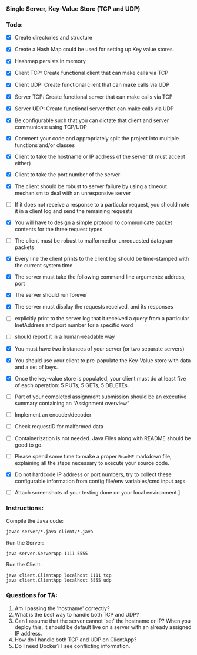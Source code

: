 ### Single Server, Key-Value Store (TCP and UDP)

### Todo:
- [X] Create directories and structure
- [X] Create a Hash Map could be used for setting up Key value stores.
- [X] Hashmap persists in memory
- [X] Client TCP: Create functional client that can make calls via TCP
- [X] Client UDP: Create functional client that can make calls via UDP
- [X] Server TCP: Create functional server that can make calls via TCP
- [X] Server UDP: Create functional server that can make calls via UDP
- [X] Be configurable such that you can dictate that client and server communicate using TCP/UDP
- [X] Comment your code and appropriately split the project into multiple functions and/or classes
- [X] Client to take the hostname or IP address of the server (it must accept either)
- [X] Client to take the port number of the server
- [X] The client should be robust to server failure by using a timeout mechanism to deal with an unresponsive server
- [ ] If it does not receive a response to a particular request, you should note it in a client log and send the remaining requests
- [X] You will have to design a simple protocol to communicate packet contents for the three request types
- [ ] The client must be robust to malformed or unrequested datagram packets
- [X] Every line the client prints to the client log should be time-stamped with the current system time
- [X] The server must take the following command line arguments: address, port
- [X] The server should run forever
- [X] The server must display the requests received, and its responses
- [ ] explicitly print to the server log that it received a query from a particular InetAddress and port number for a specific word
- [ ] should report it in a human-readable way
- [X] You must have two instances of your server (or two separate servers)
- [X] You should use your client to pre-populate the Key-Value store with data and a set of keys.
- [X] Once the key-value store is populated, your client must do at least five of each operation: 5 PUTs, 5 GETs, 5 DELETEs.
- [ ] Part of your completed assignment submission should be an executive summary containing an “Assignment overview”
- [ ] Implement an encoder/decoder
- [ ] Check requestID for malformed data
- [ ] Containerization is not needed. Java Files along with README should be good to go.
- [ ] Please spend some time to make a proper `ReadME` markdown file, explaining all the steps necessary to execute your source code.
- [X] Do not hardcode IP address or port numbers, try to collect these configurable information from config file/env variables/cmd input args. 
- [ ] Attach screenshots of your testing done on your local environment.]


### Instructions:

Compile the Java code:

    javac server/*.java client/*.java

Run the Server:

    java server.ServerApp 1111 5555

Run the Client:

    java client.ClientApp localhost 1111 tcp
    java client.ClientApp localhost 5555 udp

### Questions for TA:

1. Am I passing the 'hostname' correctly?
2. What is the best way to handle both TCP and UDP?
3. Can I assume that the server cannot 'set' the hostname or IP? When you deploy this, 
it should be default live on a server with an already assigned IP address.
4. How do I handle both TCP and UDP on ClientApp?
5. Do I need Docker? I see conflicting information.